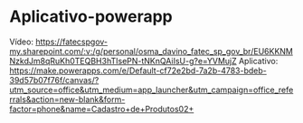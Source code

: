 # Aplicativo-powerapp
Vídeo:
https://fatecspgov-my.sharepoint.com/:v:/g/personal/osma_davino_fatec_sp_gov_br/EU6KKNMNzkdJm8qRuKh0TEQBH3hTIsePN-tNKnQAiIsU-g?e=YVMujZ
Aplicativo:
https://make.powerapps.com/e/Default-cf72e2bd-7a2b-4783-bdeb-39d57b07f76f/canvas/?utm_source=office&utm_medium=app_launcher&utm_campaign=office_referrals&action=new-blank&form-factor=phone&name=Cadastro+de+Produtos02+
